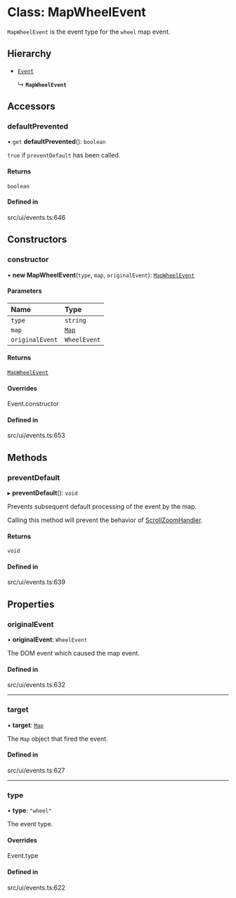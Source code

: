 # Class: MapWheelEvent

`MapWheelEvent` is the event type for the `wheel` map event.

## Hierarchy

- [`Event`](Event.md)

  ↳ **`MapWheelEvent`**

## Accessors

### defaultPrevented

• `get` **defaultPrevented**(): `boolean`

`true` if `preventDefault` has been called.

#### Returns

`boolean`

#### Defined in

src/ui/events.ts:646

## Constructors

### constructor

• **new MapWheelEvent**(`type`, `map`, `originalEvent`): [`MapWheelEvent`](MapWheelEvent.md)

#### Parameters

| Name | Type |
| :------ | :------ |
| `type` | `string` |
| `map` | [`Map`](Map.md) |
| `originalEvent` | `WheelEvent` |

#### Returns

[`MapWheelEvent`](MapWheelEvent.md)

#### Overrides

Event.constructor

#### Defined in

src/ui/events.ts:653

## Methods

### preventDefault

▸ **preventDefault**(): `void`

Prevents subsequent default processing of the event by the map.

Calling this method will prevent the behavior of [ScrollZoomHandler](ScrollZoomHandler.md).

#### Returns

`void`

#### Defined in

src/ui/events.ts:639

## Properties

### originalEvent

• **originalEvent**: `WheelEvent`

The DOM event which caused the map event.

#### Defined in

src/ui/events.ts:632

___

### target

• **target**: [`Map`](Map.md)

The `Map` object that fired the event.

#### Defined in

src/ui/events.ts:627

___

### type

• **type**: ``"wheel"``

The event type.

#### Overrides

Event.type

#### Defined in

src/ui/events.ts:622
